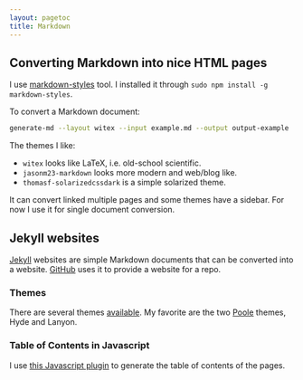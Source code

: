 ```yaml
---
layout: pagetoc
title: Markdown
---
```


## Converting Markdown into nice HTML pages

I use [markdown-styles](https://github.com/mixu/markdown-styles) tool. I installed it through `sudo npm install -g markdown-styles`.

To convert a Markdown document:

```sh
generate-md --layout witex --input example.md --output output-example
```

The themes I like:

+ `witex` looks like LaTeX, i.e. old-school scientific.
+ `jasonm23-markdown` looks more modern and web/blog like.
+ `thomasf-solarizedcssdark` is a simple solarized theme.

It can convert linked multiple pages and some themes have a sidebar. For now I use it for single document conversion.


## Jekyll websites

[Jekyll](http://jekyllrb.com/) websites are simple Markdown documents that can be converted into a website. [GitHub](https://pages.github.com/) uses it to provide a website for a repo. 

### Themes

There are several themes [available](http://jekyllthemes.org/). My favorite are the two [Poole](http://getpoole.com/) themes, Hyde and Lanyon.

### Table of Contents in Javascript

I use [this Javascript plugin](https://github.com/ghiculescu/jekyll-table-of-contents) to generate the table of contents of the pages.
